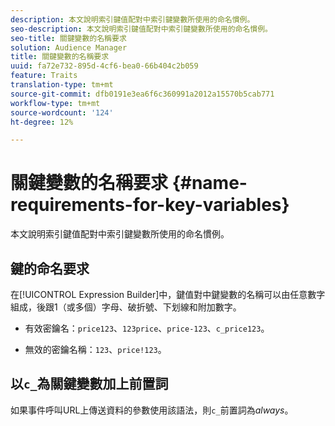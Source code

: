```yaml
---
description: 本文說明索引鍵值配對中索引鍵變數所使用的命名慣例。
seo-description: 本文說明索引鍵值配對中索引鍵變數所使用的命名慣例。
seo-title: 關鍵變數的名稱要求
solution: Audience Manager
title: 關鍵變數的名稱要求
uuid: fa72e732-895d-4cf6-bea0-66b404c2b059
feature: Traits
translation-type: tm+mt
source-git-commit: dfb0191e3ea6f6c360991a2012a15570b5cab771
workflow-type: tm+mt
source-wordcount: '124'
ht-degree: 12%

---
```



# 關鍵變數的名稱要求 {#name-requirements-for-key-variables}

本文說明索引鍵值配對中索引鍵變數所使用的命名慣例。

## 鍵的命名要求

<!-- c_tb_key_name_requirements.xml -->

在[!UICONTROL Expression Builder]中，鍵值對中鍵變數的名稱可以由任意數字組成，後跟1（或多個）字母、破折號、下划線和附加數字。

* 有效密鑰名：`price123`、`123price`、`price-123`、`c_price123`。

* 無效的密鑰名稱：`123`、`price!123`。

## 以`c_`為關鍵變數加上前置詞

如果事件呼叫URL上傳送資料的參數使用該語法，則`c_`前置詞為&#x200B;*always*。